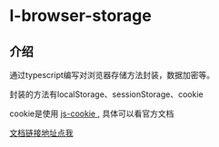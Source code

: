 # l-browser-storage

## 介绍

通过typescript编写对浏览器存储方法封装，数据加密等。

封装的方法有localStorage、sessionStorage、cookie

cookie是使用 [js-cookie ](https://www.npmjs.com/package/js-cookie), 具体可以看官方文档



[文档链接地址点我](https://1.15.90.226/typescript/l-browser-storage/)